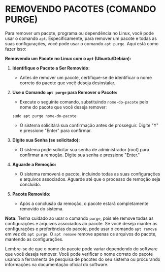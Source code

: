 # REMOVENDO PACOTES (COMANDO PURGE)
Para remover um pacote, programa ou dependência no Linux, você pode usar o comando `apt`. Especificamente, para remover um pacote e todas as suas configurações, você pode usar o comando `apt purge`. Aqui está como fazer isso:

**Removendo um Pacote no Linux com o `apt` (Ubuntu/Debian):**

1. **Identifique o Pacote a Ser Removido:**

   - Antes de remover um pacote, certifique-se de identificar o nome correto do pacote que você deseja desinstalar.

2. **Use o Comando `apt purge` para Remover o Pacote:**

   - Execute o seguinte comando, substituindo `nome-do-pacote` pelo nome do pacote que você deseja remover:

   ```
   sudo apt purge nome-do-pacote
   ```

   - O sistema solicitará sua confirmação antes de prosseguir. Digite "Y" e pressione "Enter" para confirmar.

3. **Digite sua Senha (se solicitado):**

   - O sistema pode solicitar sua senha de administrador (root) para confirmar a remoção. Digite sua senha e pressione "Enter."

4. **Aguarde a Remoção:**

   - O sistema removerá o pacote, incluindo todas as suas configurações e arquivos associados. Aguarde até que o processo de remoção seja concluído.

5. **Pacote Removido:**

   - Após a conclusão da remoção, o pacote estará completamente removido do sistema.

**Nota:** Tenha cuidado ao usar o comando `purge`, pois ele remove todas as configurações e arquivos associados ao pacote. Se você deseja manter as configurações e preferências do pacote, pode usar o comando `apt remove` em vez do `apt purge`. O `apt remove` remove apenas os arquivos do pacote, mantendo as configurações.

Lembre-se de que o nome do pacote pode variar dependendo do software que você deseja remover. Você pode verificar o nome correto do pacote usando a ferramenta de pesquisa de pacotes do seu sistema ou procurando informações na documentação oficial do software.


